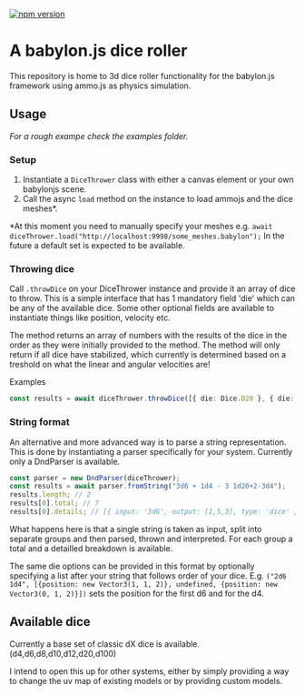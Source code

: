 [![npm version](https://badge.fury.io/js/%40planarally%2Fdice.svg)](https://www.npmjs.com/package/@planarally/dice)

# A babylon.js dice roller

This repository is home to 3d dice roller functionality for the babylon.js framework using ammo.js as physics simulation.

## Usage

_For a rough exampe check the examples folder._

### Setup

1. Instantiate a `DiceThrower` class with either a canvas element or your own babylonjs scene.
2. Call the async `load` method on the instance to load ammojs and the dice meshes\*.

\*At this moment you need to manually specify your meshes e.g.
`await diceThrower.load("http://localhost:9998/some_meshes.babylon");`
In the future a default set is expected to be available.

### Throwing dice

Call `.throwDice` on your DiceThrower instance and provide it an array of dice to throw. This is a simple interface that has 1 mandatory field 'die' which can be any of the available dice. Some other optional fields are available to instantiate things like position, velocity etc.

The method returns an array of numbers with the results of the dice in the order as they were initially provided to the method.
The method will only return if all dice have stabilized, which currently is determined based on a treshold on what the linear and angular velocities are!

Examples

```typescript
const results = await diceThrower.throwDice([{ die: Dice.D20 }, { die: Dice.D6, position: new Vector3(2, 2, 2) }]);
```

### String format

An alternative and more advanced way is to parse a string representation.
This is done by instantiating a parser specifically for your system.
Currently only a DndParser is available.

```typescript
const parser = new DndParser(diceThrower);
const results = await parser.fromString("3d6 + 1d4 - 3 1d20+2-3d4");
results.length; // 2
results[0].total; // 7
results[0].details; // [{ input: '3d6', output: [1,5,3], type: 'dice' }, {input: '+', type: 'operator'}, ...]
```

What happens here is that a single string is taken as input, split into separate groups and then parsed, thrown and interpreted.
For each group a total and a detailled breakdown is available.

The same die options can be provided in this format by optionally specifying a list after your string that follows order of your dice.
E.g. `("2d6 1d4", [{position: new Vector3(1, 1, 2)}, undefined, {position: new Vector3(0, 1, 2)}])` sets the position for the first d6 and for the d4.

## Available dice

Currently a base set of classic dX dice is available. (d4,d6,d8,d10,d12,d20,d100)

I intend to open this up for other systems, either by simply providing a way to change the uv map of existing models or by providing custom models.

